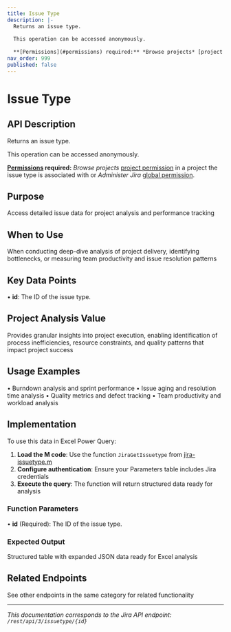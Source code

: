 ```yaml
---
title: Issue Type
description: |-
  Returns an issue type.
  
  This operation can be accessed anonymously.
  
  **[Permissions](#permissions) required:** *Browse projects* [project permission](https://confluence.atlassian.com/x/yodKLg) in a project the issue type is associated with or *Administer Jira* [global permission](https://confluence.atlassian.com/x/x4dKLg).
nav_order: 999
published: false
---
```


# Issue Type

## API Description
Returns an issue type.

This operation can be accessed anonymously.

**[Permissions](#permissions) required:** *Browse projects* [project permission](https://confluence.atlassian.com/x/yodKLg) in a project the issue type is associated with or *Administer Jira* [global permission](https://confluence.atlassian.com/x/x4dKLg).

## Purpose
Access detailed issue data for project analysis and performance tracking

## When to Use
When conducting deep-dive analysis of project delivery, identifying bottlenecks, or measuring team productivity and issue resolution patterns

## Key Data Points
• **id**: The ID of the issue type.

## Project Analysis Value
Provides granular insights into project execution, enabling identification of process inefficiencies, resource constraints, and quality patterns that impact project success

## Usage Examples
• Burndown analysis and sprint performance
• Issue aging and resolution time analysis
• Quality metrics and defect tracking
• Team productivity and workload analysis

## Implementation
To use this data in Excel Power Query:

1. **Load the M code**: Use the function `JiraGetIssuetype` from [jira-issuetype.m](../assets/jira-issuetype.m)
2. **Configure authentication**: Ensure your Parameters table includes Jira credentials
3. **Execute the query**: The function will return structured data ready for analysis

### Function Parameters
• **id** (Required): The ID of the issue type.

### Expected Output
Structured table with expanded JSON data ready for Excel analysis

## Related Endpoints
See other endpoints in the same category for related functionality

---
*This documentation corresponds to the Jira API endpoint: `/rest/api/3/issuetype/{id}`*
